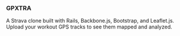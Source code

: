 ### GPXTRA

A Strava clone built with Rails, Backbone.js, Bootstrap, and Leaflet.js. Upload your workout GPS tracks to see them mapped and analyzed.
